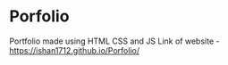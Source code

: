 # Porfolio
Portfolio made using HTML CSS and JS
Link of website -
https://ishan1712.github.io/Porfolio/
